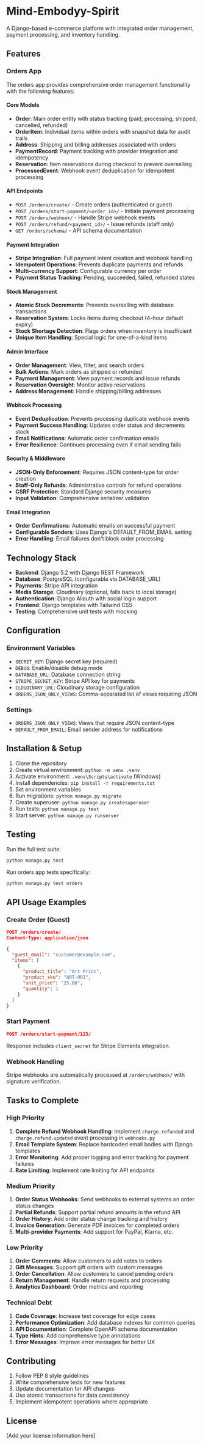 # Mind-Embodyy-Spirit

A Django-based e-commerce platform with integrated order management, payment processing, and inventory handling.

## Features

### Orders App

The orders app provides comprehensive order management functionality with the following features:

#### Core Models
- **Order**: Main order entity with status tracking (paid, processing, shipped, cancelled, refunded)
- **OrderItem**: Individual items within orders with snapshot data for audit trails
- **Address**: Shipping and billing addresses associated with orders
- **PaymentRecord**: Payment tracking with provider integration and idempotency
- **Reservation**: Item reservations during checkout to prevent overselling
- **ProcessedEvent**: Webhook event deduplication for idempotent processing

#### API Endpoints
- `POST /orders/create/` - Create orders (authenticated or guest)
- `POST /orders/start-payment/<order_id>/` - Initiate payment processing
- `POST /orders/webhook/` - Handle Stripe webhook events
- `POST /orders/refund/<payment_id>/` - Issue refunds (staff only)
- `GET /orders/schema/` - API schema documentation

#### Payment Integration
- **Stripe Integration**: Full payment intent creation and webhook handling
- **Idempotent Operations**: Prevents duplicate payments and refunds
- **Multi-currency Support**: Configurable currency per order
- **Payment Status Tracking**: Pending, succeeded, failed, refunded states

#### Stock Management
- **Atomic Stock Decrements**: Prevents overselling with database transactions
- **Reservation System**: Locks items during checkout (4-hour default expiry)
- **Stock Shortage Detection**: Flags orders when inventory is insufficient
- **Unique Item Handling**: Special logic for one-of-a-kind items

#### Admin Interface
- **Order Management**: View, filter, and search orders
- **Bulk Actions**: Mark orders as shipped or refunded
- **Payment Management**: View payment records and issue refunds
- **Reservation Oversight**: Monitor active reservations
- **Address Management**: Handle shipping/billing addresses

#### Webhook Processing
- **Event Deduplication**: Prevents processing duplicate webhook events
- **Payment Success Handling**: Updates order status and decrements stock
- **Email Notifications**: Automatic order confirmation emails
- **Error Resilience**: Continues processing even if email sending fails

#### Security & Middleware
- **JSON-Only Enforcement**: Requires JSON content-type for order creation
- **Staff-Only Refunds**: Administrative controls for refund operations
- **CSRF Protection**: Standard Django security measures
- **Input Validation**: Comprehensive serializer validation

#### Email Integration
- **Order Confirmations**: Automatic emails on successful payment
- **Configurable Senders**: Uses Django's DEFAULT_FROM_EMAIL setting
- **Error Handling**: Email failures don't block order processing

## Technology Stack

- **Backend**: Django 5.2 with Django REST Framework
- **Database**: PostgreSQL (configurable via DATABASE_URL)
- **Payments**: Stripe API integration
- **Media Storage**: Cloudinary (optional, falls back to local storage)
- **Authentication**: Django Allauth with social login support
- **Frontend**: Django templates with Tailwind CSS
- **Testing**: Comprehensive unit tests with mocking

## Configuration

### Environment Variables
- `SECRET_KEY`: Django secret key (required)
- `DEBUG`: Enable/disable debug mode
- `DATABASE_URL`: Database connection string
- `STRIPE_SECRET_KEY`: Stripe API key for payments
- `CLOUDINARY_URL`: Cloudinary storage configuration
- `ORDERS_JSON_ONLY_VIEWS`: Comma-separated list of views requiring JSON

### Settings
- `ORDERS_JSON_ONLY_VIEWS`: Views that require JSON content-type
- `DEFAULT_FROM_EMAIL`: Email sender address for notifications

## Installation & Setup

1. Clone the repository
2. Create virtual environment: `python -m venv .venv`
3. Activate environment: `.venv\Scripts\activate` (Windows)
4. Install dependencies: `pip install -r requirements.txt`
5. Set environment variables
6. Run migrations: `python manage.py migrate`
7. Create superuser: `python manage.py createsuperuser`
8. Run tests: `python manage.py test`
9. Start server: `python manage.py runserver`

## Testing

Run the full test suite:
```bash
python manage.py test
```

Run orders app tests specifically:
```bash
python manage.py test orders
```

## API Usage Examples

### Create Order (Guest)
```json
POST /orders/create/
Content-Type: application/json

{
  "guest_email": "customer@example.com",
  "items": [
    {
      "product_title": "Art Print",
      "product_sku": "ART-001",
      "unit_price": "25.00",
      "quantity": 1
    }
  ]
}
```

### Start Payment
```json
POST /orders/start-payment/123/
```

Response includes `client_secret` for Stripe Elements integration.

### Webhook Handling
Stripe webhooks are automatically processed at `/orders/webhook/` with signature verification.

## Tasks to Complete

### High Priority
1. **Complete Refund Webhook Handling**: Implement `charge.refunded` and `charge.refund.updated` event processing in `webhooks.py`
2. **Email Template System**: Replace hardcoded email bodies with Django templates
3. **Error Monitoring**: Add proper logging and error tracking for payment failures
4. **Rate Limiting**: Implement rate limiting for API endpoints

### Medium Priority
1. **Order Status Webhooks**: Send webhooks to external systems on order status changes
2. **Partial Refunds**: Support partial refund amounts in the refund API
3. **Order History**: Add order status change tracking and history
4. **Invoice Generation**: Generate PDF invoices for completed orders
5. **Multi-provider Payments**: Add support for PayPal, Klarna, etc.

### Low Priority
1. **Order Comments**: Allow customers to add notes to orders
2. **Gift Messages**: Support gift orders with custom messages
3. **Order Cancellation**: Allow customers to cancel pending orders
4. **Return Management**: Handle return requests and processing
5. **Analytics Dashboard**: Order metrics and reporting

### Technical Debt
1. **Code Coverage**: Increase test coverage for edge cases
2. **Performance Optimization**: Add database indexes for common queries
3. **API Documentation**: Complete OpenAPI schema documentation
4. **Type Hints**: Add comprehensive type annotations
5. **Error Messages**: Improve error messages for better UX

## Contributing

1. Follow PEP 8 style guidelines
2. Write comprehensive tests for new features
3. Update documentation for API changes
4. Use atomic transactions for data consistency
5. Implement idempotent operations where appropriate

## License

[Add your license information here]
